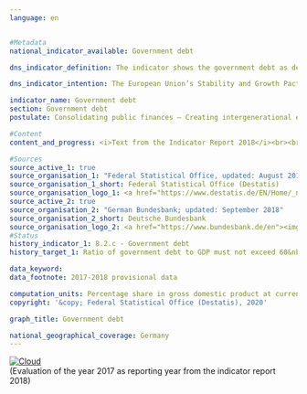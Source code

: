 ```yaml
---                   
language: en                   


#Metadata                   
national_indicator_available: Government debt                   

dns_indicator_definition: The indicator shows the government debt as defined by the Maastricht Treaty as a share of gross domestic product (GDP) at current prices. The indicator therefore serves as a measure of government debt.                   

dns_indicator_intention: The European Union’s Stability and Growth Pact specifies a reference value of 60&nbsp;% as the maximum debt-to-GDP ratio. This also is the upper limit of the national target value of the indicator which is relevant for this report.                   

indicator_name: Government debt                   
section: Government debt                   
postulate: Consolidating public finances – Creating intergenerational equity                   

#Content                    
content_and_progress: <i>Text from the Indicator Report 2018</i><br><br>The government debt is determined by the Bundesbank twice annually pursuant to the requirements of the Maastricht Treaty and based on calculations by the Federal Statistical Office. The GDP at current prices is determined by the Federal Statistical Office as part of the national accounts system and published as a preliminary value in January of the following year.<br><br>The debt-to-GDP ratio is influenced by the state of the public budgets and by economic development in general. The indicator compares the “debt” stock variable with the “gross domestic product” flow variable. According to the formula – assuming stable debt – the debt ratio falls faster the stronger GDP growth. In case of positive economic development, the debt-to- GDP ratio will even fall without any reduction in the overall public debt. <br><br>Furthermore, the indicator excludes implicit government debt, which refers to the government’s future payment obligations that are pledged but not yet due.<br><br>Since 2003, the debt-to-GDP ratio in Germany has been continuously above the Europe-wide harmonised and compulsory threshold. Following public budget consolidation efforts in the middle of the last decade, it fell to 63.7&nbsp;% in 2007, only to increase further to a high of 81.0&nbsp;% by 2010. This increase has to be seen in the light of the financial market and economic crisis. Overall, the government debt increased by 420 billion euros from 1,669 billion euros in 2008 to 2,089 billion euros in 2010.<br><br>In the subsequent years, the burdens imposed by the financial market and economic crisis were considerably reduced. The debt ratio fell to 63.9&nbsp;% in 2017. Central government (Federation) reduced its debt for the first time in 2015 by 23.9 billion euros to 1,373 billion euros. In 2017 the debt of central government amounted to 1,351 billion euros. The debts of state government (Länder) fell by 73.1 billion euros from their peak in 2012 to 611 billion euros in 2017. The debt owed by local government (municipalities) in Germany decreased slightly for the first time since 2007 to 148 billion euros (2017). Since 2010, the social security funds reduced their debt by 554 million euros to 792 million euros in 2017. In 2017, 64&nbsp;% of the overall debt was owed by central government (Federation), roughly 29&nbsp;% by state government (Länder) and roughly 7&nbsp;% by local government (municipalities).<br><br>In the national balance of assets, the government debt is balanced by its assets – both tangible and financial. The biggest asset owned by the government is its buildings and structures (roads, schools, public buildings). According to the national wealth accounts compiled by the Federal Statistical Office, fixed assets were valued (after amortisation) at 1,359 billion euros in 2016. The financial assets were valued at 1,149 billion euros (2016). Among them, securities represent the most highly valued asset.                   

#Sources
source_active_1: true                           
source_organisation_1: "Federal Statistical Office, updated: August 2018"                           
source_organisation_1_short: Federal Statistical Office (Destatis)                           
source_organisation_logo_1: <a href="https://www.destatis.de/EN/Home/_node.html"><img src="https://g205sdgs.github.io/sdg-indicators/public/LogosEn/destatis.png" alt="Logo Federal Statistical Office (Destatis)" title="Click here to visit the homepage of the organization" /></a>
source_active_2: true                           
source_organisation_2: "German Bundesbank; updated: September 2018"                           
source_organisation_2_short: Deutsche Bundesbank                           
source_organisation_logo_2: <a href="https://www.bundesbank.de/en"><img src="https://g205sdgs.github.io/sdg-indicators/public/LogosEn/bundesbank.png" alt="Logo Deutsche Bundesbank" title="Click here to visit the homepage of the organization" /></a>
#Status                   
history_indicator_1: 8.2.c - Government debt                   
history_target_1: Ratio of government debt to GDP must not exceed 60&nbsp;%, to be continued up to 2030 

data_keyword:                    
data_footnote: 2017-2018 provisional data                   

computation_units: Percentage share in gross domestic product at current prices                   
copyright: '&copy; Federal Statistical Office (Destatis), 2020'                   

graph_title: Government debt                   

national_geographical_coverage: Germany                   
---
```

<div>                           
  <div class="my-header">                           
    <a href="https://sustainabledevelopment-deutschland.github.io/en/status/"><img src="https://g205sdgs.github.io/sdg-indicators/public/Wettersymbole/Wolke.png" title="The indicator is moving in the right direction but if the trend continues, the target value will be missed by more than 20&nbsp;% in the target year" alt="Cloud" />                           
    </a>                           
  </div>
  <div class="my-header-note">
    <span>(Evaluation of the year 2017 as reporting year from the indicator report 2018)</span>
  </div>                           
</div>
